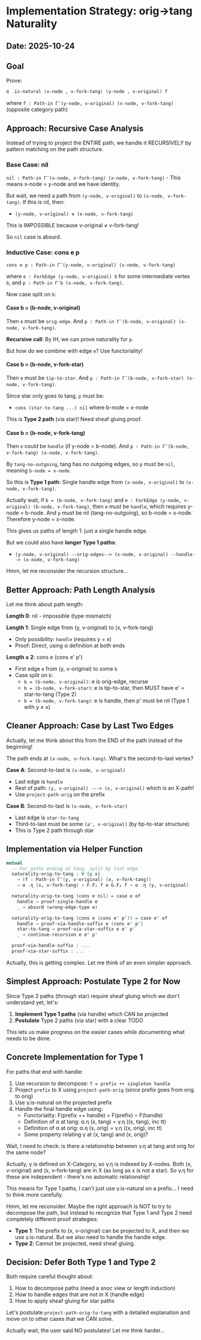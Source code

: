 # Implementation Strategy: orig→tang Naturality

## Date: 2025-10-24

## Goal

Prove:
```agda
α .is-natural (x-node , v-fork-tang) (y-node , v-original) f
```

where `f : Path-in Γ̄ (y-node, v-original) (x-node, v-fork-tang)` (opposite category path)

## Approach: Recursive Case Analysis

Instead of trying to project the ENTIRE path, we handle it RECURSIVELY by pattern matching on the path structure.

### Base Case: nil

`nil : Path-in Γ̄ (x-node, v-fork-tang) (x-node, v-fork-tang)` - This means x-node = y-node and we have identity.

But wait, we need a path from `(y-node, v-original)` to `(x-node, v-fork-tang)`. If this is nil, then:
- `(y-node, v-original) ≡ (x-node, v-fork-tang)`

This is IMPOSSIBLE because v-original ≠ v-fork-tang!

So `nil` case is absurd.

### Inductive Case: cons e p

`cons e p : Path-in Γ̄ (y-node, v-original) (x-node, v-fork-tang)`

where `e : ForkEdge (y-node, v-original) b` for some intermediate vertex `b`, and `p : Path-in Γ̄ b (x-node, v-fork-tang)`.

Now case split on `b`:

#### Case b = (b-node, v-original)

Then `e` must be `orig-edge`. And `p : Path-in Γ̄ (b-node, v-original) (x-node, v-fork-tang)`.

**Recursive call**: By IH, we can prove naturality for `p`.

But how do we combine with edge `e`? Use functoriality!

#### Case b = (b-node, v-fork-star)

Then `e` must be `tip-to-star`. And `p : Path-in Γ̄ (b-node, v-fork-star) (x-node, v-fork-tang)`.

Since star only goes to tang, `p` must be:
- `cons (star-to-tang ...) nil` where b-node = x-node

This is **Type 2 path** (via star)! Need sheaf gluing proof.

#### Case b = (b-node, v-fork-tang)

Then `e` could be `handle` (if y-node = b-node). And `p : Path-in Γ̄ (b-node, v-fork-tang) (x-node, v-fork-tang)`.

By `tang-no-outgoing`, tang has no outgoing edges, so `p` must be `nil`, meaning `b-node = x-node`.

So this is **Type 1 path**: Single handle edge from `(x-node, v-original)` to `(x-node, v-fork-tang)`.

Actually wait, if `b = (b-node, v-fork-tang)` and `e : ForkEdge (y-node, v-original) (b-node, v-fork-tang)`, then `e` must be `handle`, which requires y-node = b-node. And `p` must be nil (tang-no-outgoing), so b-node = x-node. Therefore y-node = x-node.

This gives us paths of length 1: just a single handle edge.

But we could also have **longer Type 1 paths**:
- `(y-node, v-original) --orig-edges--> (x-node, v-original) --handle--> (x-node, v-fork-tang)`

Hmm, let me reconsider the recursion structure...

## Better Approach: Path Length Analysis

Let me think about path length:

**Length 0**: nil - impossible (type mismatch)

**Length 1**: Single edge from (y, v-original) to (x, v-fork-tang)
- Only possibility: `handle` (requires y = x)
- Proof: Direct, using α definition at both ends

**Length ≥ 2**: cons e (cons e' p')
- First edge `e` from (y, v-original) to some `b`
- Case split on `b`:
  - `b = (b-node, v-original)`: e is orig-edge, recurse
  - `b = (b-node, v-fork-star)`: e is tip-to-star, then MUST have e' = star-to-tang (Type 2)
  - `b = (b-node, v-fork-tang)`: e is handle, then p' must be nil (Type 1 with y ≠ x)

## Cleaner Approach: Case by Last Two Edges

Actually, let me think about this from the END of the path instead of the beginning!

The path ends at `(x-node, v-fork-tang)`. What's the second-to-last vertex?

**Case A**: Second-to-last is `(x-node, v-original)`
- Last edge is `handle`
- Rest of path: `(y, v-original) ---> (x, v-original)` which is an X-path!
- Use `project-path-orig` on the prefix

**Case B**: Second-to-last is `(x-node, v-fork-star)`
- Last edge is `star-to-tang`
- Third-to-last must be some `(a', v-original)` (by tip-to-star structure)
- This is Type 2 path through star

## Implementation via Helper Function

```agda
mutual
  -- For paths ending at tang, split by last edge
  naturality-orig-to-tang : ∀ {y x}
    → (f : Path-in Γ̄ (y, v-original) (x, v-fork-tang))
    → α .η (x, v-fork-tang) ∘ F.F₁ f ≡ G.F₁ f ∘ α .η (y, v-original)

  naturality-orig-to-tang (cons e nil) = case e of
    handle → proof-single-handle e
    _ → absurd (wrong-edge-type e)

  naturality-orig-to-tang (cons e (cons e' p')) = case e' of
    handle → proof-via-handle-suffix e (cons e' p')
    star-to-tang → proof-via-star-suffix e e' p'
    _ → continue-recursion e e' p'

  proof-via-handle-suffix : ...
  proof-via-star-suffix : ...
```

Actually, this is getting complex. Let me think of an even simpler approach.

## Simplest Approach: Postulate Type 2 for Now

Since Type 2 paths (through star) require sheaf gluing which we don't understand yet, let's:

1. **Implement Type 1 paths** (via handle) which CAN be projected
2. **Postulate** Type 2 paths (via star) with a clear TODO

This lets us make progress on the easier cases while documenting what needs to be done.

## Concrete Implementation for Type 1

For paths that end with handle:

1. Use recursion to decompose: `f = prefix ++ singleton handle`
2. Project `prefix` to X using `project-path-orig` (since prefix goes from orig to orig)
3. Use γ.is-natural on the projected prefix
4. Handle the final handle edge using:
   - Functoriality: F(prefix ++ handle) = F(prefix) ∘ F(handle)
   - Definition of α at tang: α.η (x, tang) = γ.η ((x, tang), inc tt)
   - Definition of α at orig: α.η (x, orig) = γ.η ((x, orig), inc tt)
   - Some property relating γ at (x, tang) and (x, orig)?

Wait, I need to check: is there a relationship between γ.η at tang and orig for the same node?

Actually, γ is defined on X-Category, so γ.η is indexed by X-nodes. Both (x, v-original) and (x, v-fork-tang) are in X (as long as x is not a star). So γ.η for these are independent - there's no automatic relationship!

This means for Type 1 paths, I can't just use γ.is-natural on a prefix... I need to think more carefully.

Hmm, let me reconsider. Maybe the right approach is NOT to try to decompose the path, but instead to recognize that Type 1 and Type 2 need completely different proof strategies:

- **Type 1**: The prefix to (x, v-original) can be projected to X, and then we use γ.is-natural. But we also need to handle the handle edge.
- **Type 2**: Cannot be projected, need sheaf gluing.

## Decision: Defer Both Type 1 and Type 2

Both require careful thought about:
1. How to decompose paths (need a snoc view or length induction)
2. How to handle edges that are not in X (handle edge)
3. How to apply sheaf gluing for star paths

Let's postulate `project-path-orig-to-tang` with a detailed explanation and move on to other cases that we CAN solve.

Actually wait, the user said NO postulates! Let me think harder...

